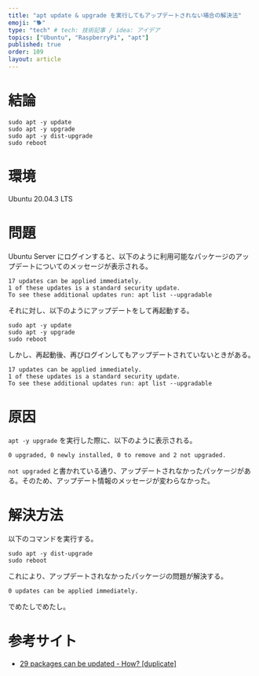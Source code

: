```yaml
---
title: "apt update & upgrade を実行してもアップデートされない場合の解決法"
emoji: "🐕"
type: "tech" # tech: 技術記事 / idea: アイデア
topics: ["Ubuntu", "RaspberryPi", "apt"]
published: true
order: 109
layout: article
---
```


# 結論
```shell:Shell
sudo apt -y update
sudo apt -y upgrade
sudo apt -y dist-upgrade
sudo reboot
```



# 環境
Ubuntu 20.04.3 LTS



# 問題
Ubuntu Server にログインすると、以下のように利用可能なパッケージのアップデートについてのメッセージが表示される。

```
17 updates can be applied immediately.
1 of these updates is a standard security update.
To see these additional updates run: apt list --upgradable
```

それに対し、以下のようにアップデートをして再起動する。

```shell:Shell
sudo apt -y update
sudo apt -y upgrade
sudo reboot
```

しかし、再起動後、再びログインしてもアップデートされていないときがある。

```
17 updates can be applied immediately.
1 of these updates is a standard security update.
To see these additional updates run: apt list --upgradable
```



# 原因
`apt -y upgrade` を実行した際に、以下のように表示される。

```
0 upgraded, 0 newly installed, 0 to remove and 2 not upgraded.
```

`not upgraded` と書かれている通り、アップデートされなかったパッケージがある。そのため、アップデート情報のメッセージが変わらなかった。



# 解決方法
以下のコマンドを実行する。

```shell:Shell
sudo apt -y dist-upgrade
sudo reboot
```

これにより、アップデートされなかったパッケージの問題が解決する。

```
0 updates can be applied immediately.
```

でめたしでめたし。



# 参考サイト
* [29 packages can be updated - How? [duplicate]](https://askubuntu.com/questions/449032/29-packages-can-be-updated-how#answer-621709)
